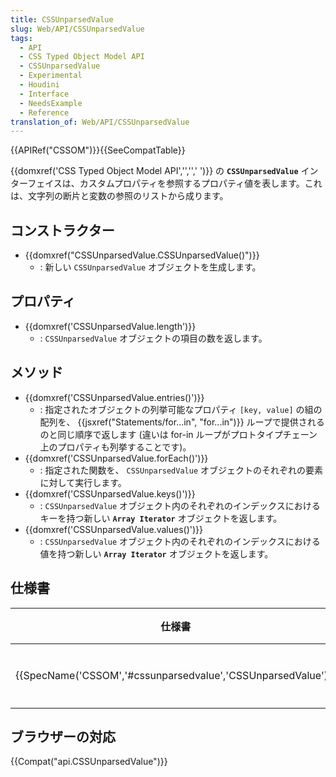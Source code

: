 ```yaml
---
title: CSSUnparsedValue
slug: Web/API/CSSUnparsedValue
tags:
  - API
  - CSS Typed Object Model API
  - CSSUnparsedValue
  - Experimental
  - Houdini
  - Interface
  - NeedsExample
  - Reference
translation_of: Web/API/CSSUnparsedValue
---
```

{{APIRef("CSSOM")}}{{SeeCompatTable}}

{{domxref('CSS Typed Object Model API','','',' ')}} の **`CSSUnparsedValue`** インターフェイスは、カスタムプロパティを参照するプロパティ値を表します。これは、文字列の断片と変数の参照のリストから成ります。

## コンストラクター

- {{domxref("CSSUnparsedValue.CSSUnparsedValue()")}}
  - : 新しい `CSSUnparsedValue` オブジェクトを生成します。

## プロパティ

- {{domxref('CSSUnparsedValue.length')}}
  - : `CSSUnparsedValue` オブジェクトの項目の数を返します。

## メソッド

- {{domxref('CSSUnparsedValue.entries()')}}
  - : 指定されたオブジェクトの列挙可能なプロパティ `[key, value]` の組の配列を、 {{jsxref("Statements/for...in", "for...in")}} ループで提供されるのと同じ順序で返します (違いは for-in ループがプロトタイプチェーン上のプロパティも列挙することです)。
- {{domxref('CSSUnparsedValue.forEach()')}}
  - : 指定された関数を、 `CSSUnparsedValue` オブジェクトのそれぞれの要素に対して実行します。
- {{domxref('CSSUnparsedValue.keys()')}}
  - : `CSSUnparsedValue` オブジェクト内のそれぞれのインデックスにおけるキーを持つ新しい **`Array Iterator`** オブジェクトを返します。
- {{domxref('CSSUnparsedValue.values()')}}
  - : `CSSUnparsedValue` オブジェクト内のそれぞれのインデックスにおける値を持つ新しい **`Array Iterator`** オブジェクトを返します。

## 仕様書

| 仕様書                                                                           | 状態                     | 備考     |
| -------------------------------------------------------------------------------- | ------------------------ | -------- |
| {{SpecName('CSSOM','#cssunparsedvalue','CSSUnparsedValue')}} | {{Spec2('CSSOM')}} | 初回定義 |

## ブラウザーの対応

{{Compat("api.CSSUnparsedValue")}}

